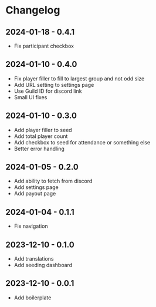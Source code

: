 # Changelog

## 2024-01-18 - 0.4.1

-   Fix participant checkbox

## 2024-01-10 - 0.4.0

-   Fix player filler to fill to largest group and not odd size
-   Add URL setting to settings page
-   Use Guild ID for discord link
-   Small UI fixes

## 2024-01-10 - 0.3.0

-   Add player filler to seed
-   Add total player count
-   Add checkbox to seed for attendance or something else
-   Better error handling

## 2024-01-05 - 0.2.0

-   Add ability to fetch from discord
-   Add settings page
-   Add payout page

## 2024-01-04 - 0.1.1

-   Fix navigation

## 2023-12-10 - 0.1.0

-   Add translations
-   Add seeding dashboard

## 2023-12-10 - 0.0.1

-   Add boilerplate